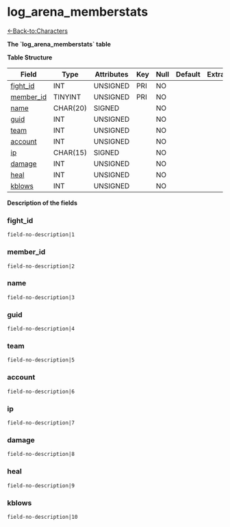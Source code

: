 # log\_arena\_memberstats

[<-Back-to:Characters](database-characters)

**The \`log\_arena\_memberstats\` table**

**Table Structure**

| Field          | Type     | Attributes | Key | Null | Default | Extra | Comment |
| -------------- | -------- | ---------- | --- | ---- | ------- | ----- | ------- |
| [fight_id][1]  | INT      | UNSIGNED   | PRI | NO   |         |       |         |
| [member_id][2] | TINYINT  | UNSIGNED   | PRI | NO   |         |       |         |
| [name][3]      | CHAR(20) | SIGNED     |     | NO   |         |       |         |
| [guid][4]      | INT      | UNSIGNED   |     | NO   |         |       |         |
| [team][5]      | INT      | UNSIGNED   |     | NO   |         |       |         |
| [account][6]   | INT      | UNSIGNED   |     | NO   |         |       |         |
| [ip][7]        | CHAR(15) | SIGNED     |     | NO   |         |       |         |
| [damage][8]    | INT      | UNSIGNED   |     | NO   |         |       |         |
| [heal][9]      | INT      | UNSIGNED   |     | NO   |         |       |         |
| [kblows][10]   | INT      | UNSIGNED   |     | NO   |         |       |         |

[1]: #fightid
[2]: #memberid
[3]: #name
[4]: #guid
[5]: #team
[6]: #account
[7]: #ip
[8]: #damage
[9]: #heal
[10]: #kblows

**Description of the fields**

### fight\_id

`field-no-description|1`

### member\_id

`field-no-description|2`

### name

`field-no-description|3`

### guid

`field-no-description|4`

### team

`field-no-description|5`

### account

`field-no-description|6`

### ip

`field-no-description|7`

### damage

`field-no-description|8`

### heal

`field-no-description|9`

### kblows

`field-no-description|10`
